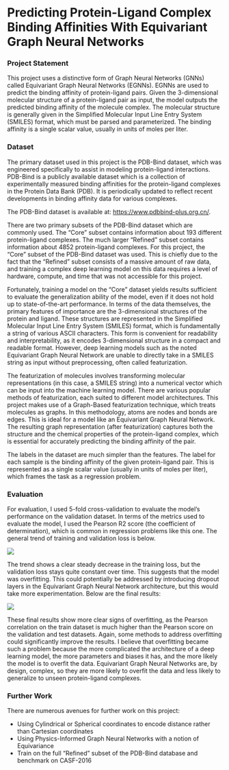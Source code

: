 # **Predicting Protein-Ligand Complex Binding Affinities With Equivariant Graph Neural Networks**

### **Project Statement**

This project uses a distinctive form of Graph Neural Networks (GNNs) called Equivariant Graph Neural Networks (EGNNs). EGNNs are used to predict the binding affinity of protein-ligand pairs. Given the 3-dimensional molecular structure of a protein-ligand pair as input, the model outputs the predicted binding affinity of the molecule complex. The molecular structure is generally given in the Simplified Molecular Input Line Entry System (SMILES) format, which must be parsed and parameterized. The binding affinity is a single scalar value, usually in units of moles per liter.

### **Dataset**

The primary dataset used in this project is the PDB-Bind dataset, which was engineered specifically to assist in modeling protein-ligand interactions. PDB-Bind is a publicly available dataset which is a collection of experimentally measured binding affinities for the protein-ligand complexes in the Protein Data Bank (PDB). It is periodically updated to reflect recent developments in binding affinity data for various complexes.

The PDB-Bind dataset is available at: https://www.pdbbind-plus.org.cn/.

There are two primary subsets of the PDB-Bind dataset which are commonly used. The “Core” subset contains information about 193 different protein-ligand complexes. The much larger “Refined” subset contains information about 4852 protein-ligand complexes. For this project, the “Core” subset of the PDB-Bind dataset was used. This is chiefly due to the fact that the “Refined” subset consists of a massive amount of raw data, and training a complex deep learning model on this data requires a level of hardware, compute, and time that was not accessible for this project.

Fortunately, training a model on the “Core” dataset yields results sufficient to evaluate the generalization ability of the model, even if it does not hold up to state-of-the-art performance.
In terms of the data themselves, the primary features of importance are the 3-dimensional structures of the protein and ligand. These structures are represented in the Simplified Molecular Input Line Entry System (SMILES) format, which is fundamentally a string of various ASCII characters. This form is convenient for readability and interpretability, as it encodes 3-dimensional structure in a compact and readable format. However, deep learning models such as the noted Equivariant Graph Neural Network are unable to directly take in a SMILES string as input without preprocessing, often called featurization.

The featurization of molecules involves transforming molecular representations (in this case, a SMILES string) into a numerical vector which can be input into the machine learning model. There are various popular methods of featurization, each suited to different model architectures. This project makes use of a Graph-Based featurization technique, which treats molecules as graphs. In this methodology, atoms are nodes and bonds are edges. This is ideal for a model like an Equivariant Graph Neural Network. The resulting graph representation (after featurization) captures both the structure and the chemical properties of the protein-ligand complex, which is essential for accurately predicting the binding affinity of the pair.

The labels in the dataset are much simpler than the features. The label for each sample is the binding affinity of the given protein-ligand pair. This is represented as a single scalar value (usually in units of moles per liter), which frames the task as a regression problem.

### **Evaluation**

For evaluation, I used 5-fold cross-validation to evaluate the model’s performance on the validation dataset. In terms of the metrics used to evaluate the model, I used the Pearson R2 score (the coefficient of determination), which is common in regression problems like this one.
The general trend of training and validation loss is below.

![](https://drive.google.com/uc?export=view&id=1XGIuJuRU2dL9EZIdvV2piC950yynMSRd)

The trend shows a clear steady decrease in the training loss, but the validation loss stays quite constant over time. This suggests that the model was overfitting. This could potentially be addressed by introducing dropout layers in the Equivariant Graph Neural Network architecture, but this would take more experimentation.
Below are the final results:

![](https://drive.google.com/uc?export=view&id=12l6AaleF4XzrJ4Ej9dYiHiIPaEtQuHZW)

These final results show more clear signs of overfitting, as the Pearson correlation on the train dataset is much higher than the Pearson score on the validation and test datasets. Again, some methods to address overfitting could significantly improve the results. I believe that overfitting became such a problem because the more complicated the architecture of a deep learning model, the more parameters and biases it has, and the more likely the model is to overfit the data. Equivariant Graph Neural Networks are, by design, complex, so they are more likely to overfit the data and less likely to generalize to unseen protein-ligand complexes.

### **Further Work**

There are numerous avenues for further work on this project:
- Using Cylindrical or Spherical coordinates to encode distance rather than Cartesian coordinates
- Using Physics-Informed Graph Neural Networks with a notion of Equivariance
- Train on the full “Refined” subset of the PDB-Bind database and benchmark on CASF-2016
